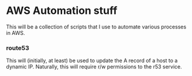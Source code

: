 # AWS Automation stuff
This will be a collection of scripts that I use to automate various processes in AWS.  

### route53
This will (initially, at least) be used to update the A record of a host to a dynamic IP. Naturally, this will require r/w permissions to the r53 service.  